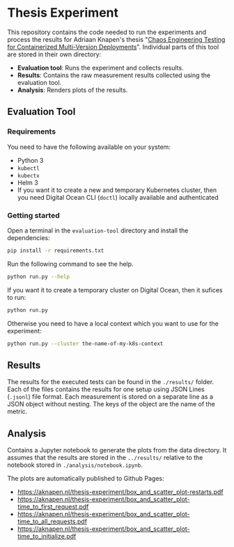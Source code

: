 # Thesis Experiment
This repository contains the code needed to run the experiments and process the results for Adriaan Knapen's thesis "[Chaos Engineering Testing for Containerized Multi-Version Deployments](https://www.overleaf.com/read/yxzbstvysmsf)". Individual parts of this tool are stored in their own directory:

* **Evaluation tool**: Runs the experiment and collects results.
* **Results**: Contains the raw measurement results collected using the evaluation tool.
* **Analysis**: Renders plots of the results.

## Evaluation Tool

### Requirements

You need to have the following available on your system:
* Python 3
* `kubectl`
* `kubectx`
* Helm 3
* If you want it to create a new and temporary Kubernetes cluster, then you need Digital Ocean CLI (`doctl`) locally available and authenticated

### Getting started

Open a terminal in the `evaluation-tool` directory and install the dependencies:

```bash
pip install -r requirements.txt
```

Run the following command to see the help.

```bash
python run.py --help
```

If you want it to create a temporary cluster on Digital Ocean, then it sufices to run:
```bash
python run.py
```

Otherwise you need to have a local context which you want to use for the experiment:
```bash
python run.py --cluster the-name-of-my-k8s-context
```

## Results

The results for the executed tests can be found in the `./results/` folder. Each of the files contains the results for one setup using JSON Lines (`.jsonl`) file format. Each measurement is stored on a separate line as a JSON object without nesting. The keys of the object are the name of the metric.

## Analysis

Contains a Jupyter notebook to generate the plots from the data directory. It assumes that the results are stored in the `../results/` relative to the notebook stored in `./analysis/notebook.ipynb`.

The plots are automatically published to Github Pages:

* https://aknapen.nl/thesis-experiment/box_and_scatter_plot-restarts.pdf
* https://aknapen.nl/thesis-experiment/box_and_scatter_plot-time_to_first_request.pdf
* https://aknapen.nl/thesis-experiment/box_and_scatter_plot-time_to_all_requests.pdf
* https://aknapen.nl/thesis-experiment/box_and_scatter_plot-time_to_initialize.pdf
